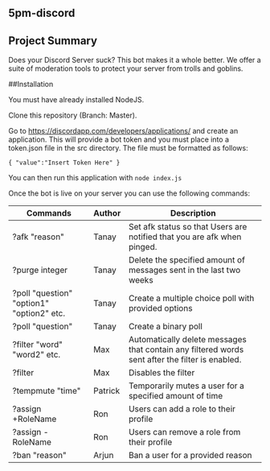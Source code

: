 ## 5pm-discord

## Project Summary

Does your Discord Server suck? This bot makes it a whole better. We offer a suite of moderation tools to protect your server from trolls and goblins.

##Installation

You must have already installed NodeJS. 

Clone this repository (Branch: Master). 

Go to https://discordapp.com/developers/applications/ and create an application. This will provide a bot token and you must place into a token.json file in the src directory. The file must be formatted as follows:


`{
"value":"Insert Token Here"
}`


You can then run this application with `node index.js`

Once the bot is live on your server you can use the following commands:

| Commands | Author | Description |   
|----------|--------|-------|
| ?afk "reason" | Tanay | Set afk status so that Users are notified that you are afk when pinged. |
| ?purge integer | Tanay | Delete the specified amount of messages sent in the last two weeks |
| ?poll "question" "option1" "option2" etc. | Tanay | Create a multiple choice poll with provided options |
| ?poll "question" | Tanay | Create a binary poll |
| ?filter "word" "word2" etc. | Max | Automatically delete messages that contain any filtered words sent after the filter is enabled. |
| ?filter | Max | Disables the filter |
| ?tempmute "time" | Patrick | Temporarily mutes a user for a specified amount of time |
| ?assign +RoleName | Ron | Users can add a role to their profile |
| ?assign -RoleName | Ron | Users can remove a role from their profile|
| ?ban "reason" | Arjun | Ban a user for a provided reason |
